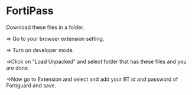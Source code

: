 # FortiPass

Download these files in a folder.

=> Go to your browser extension setting.

=> Turn on developer mode.

=>Click on "Load Unpacked" and select folder that has these files and you are done.

=>Now go to Extension and select and add your BT id and password of Fortiguard and save.
